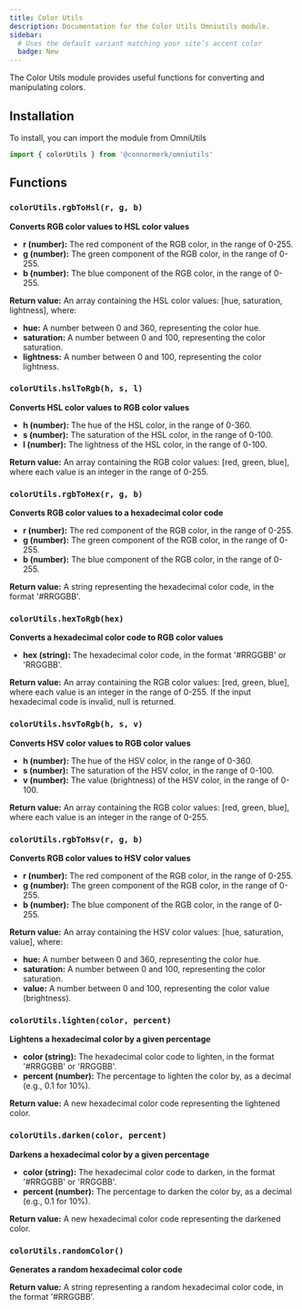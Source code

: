 ```yaml
---
title: Color Utils
description: Documentation for the Color Utils Omniutils module.
sidebar:
  # Uses the default variant matching your site’s accent color
  badge: New
---
```


The Color Utils module provides useful functions for converting and manipulating colors.

## Installation
To install, you can import the module from OmniUtils

```javascript
import { colorUtils } from '@connormerk/omniutils'
```

## Functions

### `colorUtils.rgbToHsl(r, g, b)`
**Converts RGB color values to HSL color values**

* **r (number):** The red component of the RGB color, in the range of 0-255.
* **g (number):** The green component of the RGB color, in the range of 0-255.
* **b (number):** The blue component of the RGB color, in the range of 0-255.

**Return value:** An array containing the HSL color values: [hue, saturation, lightness], where:
  * **hue:** A number between 0 and 360, representing the color hue.
  * **saturation:** A number between 0 and 100, representing the color saturation.
  * **lightness:** A number between 0 and 100, representing the color lightness.

### `colorUtils.hslToRgb(h, s, l)`
**Converts HSL color values to RGB color values**

* **h (number):** The hue of the HSL color, in the range of 0-360.
* **s (number):** The saturation of the HSL color, in the range of 0-100.
* **l (number):** The lightness of the HSL color, in the range of 0-100.

**Return value:** An array containing the RGB color values: [red, green, blue], where each value is an integer in the range of 0-255.

### `colorUtils.rgbToHex(r, g, b)`
**Converts RGB color values to a hexadecimal color code**

* **r (number):** The red component of the RGB color, in the range of 0-255.
* **g (number):** The green component of the RGB color, in the range of 0-255.
* **b (number):** The blue component of the RGB color, in the range of 0-255.

**Return value:** A string representing the hexadecimal color code, in the format '#RRGGBB'.

### `colorUtils.hexToRgb(hex)`
**Converts a hexadecimal color code to RGB color values**

* **hex (string):** The hexadecimal color code, in the format '#RRGGBB' or 'RRGGBB'.

**Return value:** An array containing the RGB color values: [red, green, blue], where each value is an integer in the range of 0-255. If the input hexadecimal code is invalid, null is returned.

### `colorUtils.hsvToRgb(h, s, v)`
**Converts HSV color values to RGB color values**

* **h (number):** The hue of the HSV color, in the range of 0-360.
* **s (number):** The saturation of the HSV color, in the range of 0-100.
* **v (number):** The value (brightness) of the HSV color, in the range of 0-100.

**Return value:** An array containing the RGB color values: [red, green, blue], where each value is an integer in the range of 0-255.

### `colorUtils.rgbToHsv(r, g, b)`
**Converts RGB color values to HSV color values**

* **r (number):** The red component of the RGB color, in the range of 0-255.
* **g (number):** The green component of the RGB color, in the range of 0-255.
* **b (number):** The blue component of the RGB color, in the range of 0-255.

**Return value:** An array containing the HSV color values: [hue, saturation, value], where:
  * **hue:** A number between 0 and 360, representing the color hue.
  * **saturation:** A number between 0 and 100, representing the color saturation.
  * **value:** A number between 0 and 100, representing the color value (brightness).

### `colorUtils.lighten(color, percent)`
**Lightens a hexadecimal color by a given percentage**

* **color (string):** The hexadecimal color code to lighten, in the format '#RRGGBB' or 'RRGGBB'.
* **percent (number):** The percentage to lighten the color by, as a decimal (e.g., 0.1 for 10%).

**Return value:** A new hexadecimal color code representing the lightened color.

### `colorUtils.darken(color, percent)`
**Darkens a hexadecimal color by a given percentage**

* **color (string):** The hexadecimal color code to darken, in the format '#RRGGBB' or 'RRGGBB'.
* **percent (number):** The percentage to darken the color by, as a decimal (e.g., 0.1 for 10%).

**Return value:** A new hexadecimal color code representing the darkened color.

### `colorUtils.randomColor()`
**Generates a random hexadecimal color code**

**Return value:** A string representing a random hexadecimal color code, in the format '#RRGGBB'.
